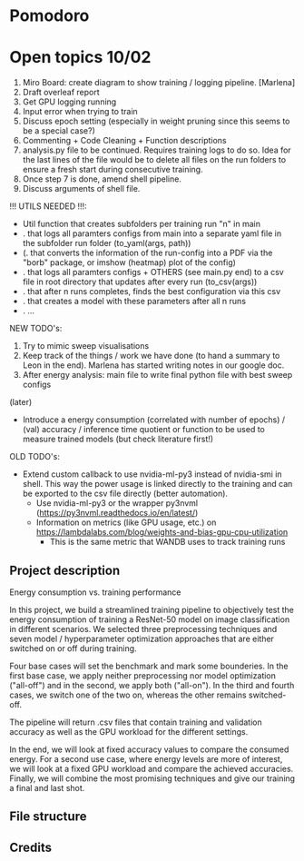 # Pomodoro

Open topics 10/02
=================

1. Miro Board: create diagram to show training / logging pipeline. [Marlena]
2. Draft overleaf report
3. Get GPU logging running
4. Input error when trying to train
5. Discuss epoch setting (especially in weight pruning since this seems to be a special case?)
6. Commenting + Code Cleaning + Function descriptions
7. analysis.py file to be continued. Requires training logs to do so. Idea for the last lines of the file would be to delete all files on the run folders to ensure a fresh start during consecutive training.
8. Once step 7 is done, amend shell pipeline.
9. Discuss arguments of shell file.


!!! UTILS NEEDED !!!:
- Util function that creates subfolders per training run "n" in main
- . that logs all paramters configs from main into a separate yaml file in the subfolder run folder (to_yaml(args, path))
- (. that converts the information of the run-config into a PDF via the "borb" package, or imshow (heatmap) plot of the config)
- . that logs all paramters configs + OTHERS (see main.py end) to a csv file in root directory that updates after every run (to_csv(args))
- . that after n runs completes, finds the best configuration via this csv
- . that creates a model with these parameters after all n runs
- . ...

NEW TODO's:
1. Try to mimic sweep visualisations
2. Keep track of the things / work we have done (to hand a summary to Leon in the end). Marlena has started writing notes in our google doc.
3. After energy analysis: main file to write final python file with best sweep configs


(later) 
* Introduce a energy consumption (correlated with number of epochs) / (val) accuracy / inference time quotient or function to be used to measure trained models (but check literature first!)

OLD TODO's: 
* Extend custom callback to use nvidia-ml-py3 instead of nvidia-smi in shell. This way the power usage is linked directly to the training and can be exported to the csv file directly (better automation). 
  * Use nvidia-ml-py3 or the wrapper py3nvml (https://py3nvml.readthedocs.io/en/latest/)
  * Information on metrics (like GPU usage, etc.) on https://lambdalabs.com/blog/weights-and-bias-gpu-cpu-utilization
      * This is the same metric that WANDB uses to track training runs

## Project description

Energy consumption vs. training performance

In this project, we build a streamlined training pipeline to objectively test the energy consumption of training a ResNet-50 model on image classification in different scenarios. We selected three preprocessing techniques and seven model / hyperparameter optimization approaches that are either switched on or off during training.

Four base cases will set the benchmark and mark some bounderies. In the first base case, we apply neither preprocessing nor model optimization ("all-off") and in the second, we apply both ("all-on"). In the third and fourth cases, we switch one of the two on, whereas the other remains switched-off.

The pipeline will return .csv files that contain training and validation accuracy as well as the GPU workload for the different settings.

In the end, we will look at fixed accuracy values to compare the consumed energy. For a second use case, where energy levels are more of interest, we will look at a fixed GPU workload and compare the achieved accuracies. Finally, we will combine the most promising techniques and give our training a final and last shot.

## File structure

## Credits
